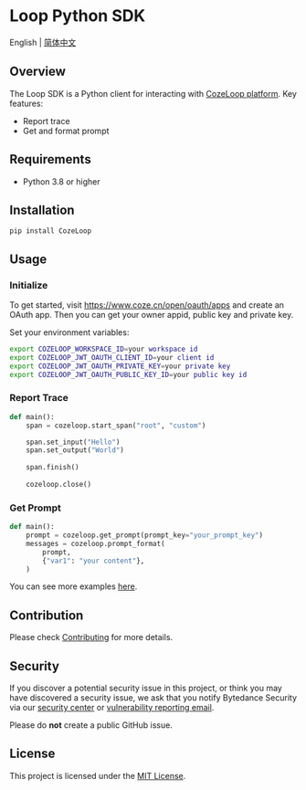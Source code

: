 # Loop Python SDK
English | [简体中文](README.zh_CN.md)

## Overview

The Loop SDK is a Python client for interacting with [CozeLoop platform](https://loop.coze.cn).
Key features:
- Report trace
- Get and format prompt

## Requirements
- Python 3.8 or higher

## Installation

`pip install CozeLoop`

## Usage

### Initialize

To get started, visit https://www.coze.cn/open/oauth/apps and create an OAuth app.
Then you can get your owner appid, public key and private key.

Set your environment variables:
```bash
export COZELOOP_WORKSPACE_ID=your workspace id
export COZELOOP_JWT_OAUTH_CLIENT_ID=your client id
export COZELOOP_JWT_OAUTH_PRIVATE_KEY=your private key
export COZELOOP_JWT_OAUTH_PUBLIC_KEY_ID=your public key id
```

### Report Trace

```python
def main():
    span = cozeloop.start_span("root", "custom")

    span.set_input("Hello") 
    span.set_output("World") 
	
    span.finish()
	
    cozeloop.close()
```

### Get Prompt
```python
def main():
    prompt = cozeloop.get_prompt(prompt_key="your_prompt_key")
    messages = cozeloop.prompt_format(
        prompt,
        {"var1": "your content"},
    )
```

You can see more examples [here](examples).

## Contribution

Please check [Contributing](CONTRIBUTING.md) for more details.

## Security

If you discover a potential security issue in this project, or think you may
have discovered a security issue, we ask that you notify Bytedance Security via our [security center](https://security.bytedance.com/src) or [vulnerability reporting email](sec@bytedance.com).

Please do **not** create a public GitHub issue.

## License

This project is licensed under the [MIT License](LICENSE).
